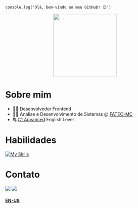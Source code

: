 ```
console.log('Olá, bem-vindo ao meu GitHub! 😉')
```

<div align=center>
  <a href="https://github.com/thomasmfx">
    <img height=200 align="center" src="https://github-readme-stats.vercel.app/api?username=thomasmfx&show_icons=true&theme=bear&bg_color=00000000" />
  </a>
</div>

# Sobre mim
- 👨‍💻 Desenvolvedor Frontend
- 👨‍🎓 Análise e Desenvolvimento de Sistemas @ [FATEC-MC](https://www.fatecmogidascruzes.com.br/)
- 🔠 [C1 Advanced](https://cert.efset.org/jd3519) English Level

# Habilidades
[![My Skills](https://skillicons.dev/icons?i=js,html,css,git,npm,webpack,linux)](https://skillicons.dev)

# Contato
<a href="https://www.linkedin.com/in/thomas-moisesf/" target="_blank"><img src="https://img.shields.io/badge/LinkedIn-0077B5?style=for-the-badge&logo=linkedin&logoColor=white"></a>
<a href="mailto:thomasmoisesf@gmail.com"><img src="https://img.shields.io/badge/gmail-%23DD0031.svg?&style=for-the-badge&logo=gmail&logoColor=white"></a>

#### [EN-US](https://github.com/thomasmfx/thomasmfx/blob/main/README-en.md)
